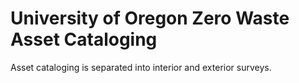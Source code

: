 # University of Oregon Zero Waste Asset Cataloging

Asset cataloging is separated into interior and exterior surveys. 

